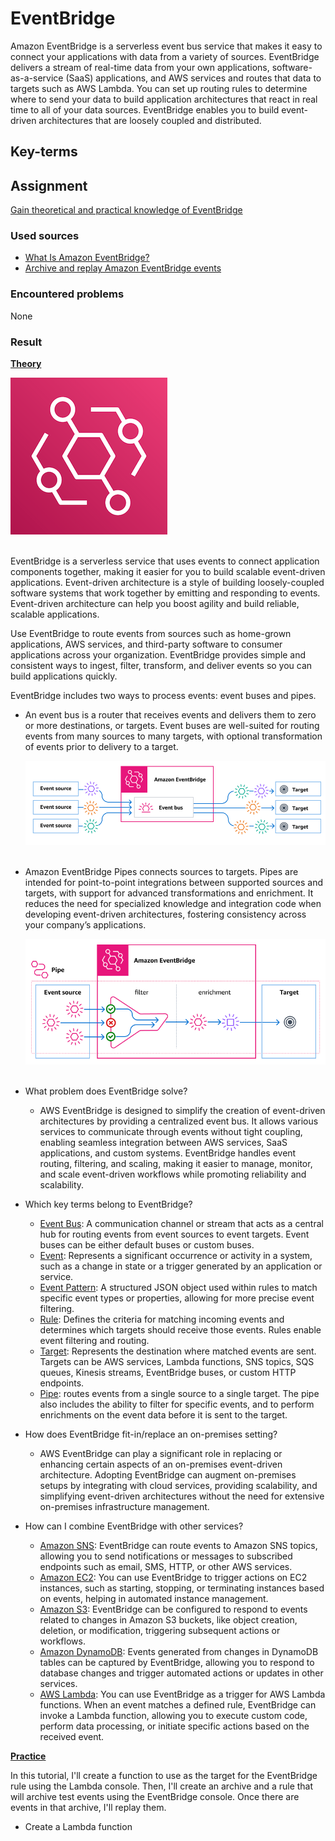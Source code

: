 # EventBridge

Amazon EventBridge is a serverless event bus service that makes it easy to connect your applications with data from a variety of sources. EventBridge delivers a stream of real-time data from your own applications, software-as-a-service (SaaS) applications, and AWS services and routes that data to targets such as AWS Lambda. You can set up routing rules to determine where to send your data to build application architectures that react in real time to all of your data sources. EventBridge enables you to build event-driven architectures that are loosely coupled and distributed.

## Key-terms


## Assignment

<ins>Gain theoretical and practical knowledge of EventBridge</ins>

### Used sources
- [What Is Amazon EventBridge?](https://docs.aws.amazon.com/eventbridge/latest/userguide/eb-what-is.html)
- [Archive and replay Amazon EventBridge events](https://docs.aws.amazon.com/eventbridge/latest/userguide/eb-tutorial-archive-replay.html)

### Encountered problems
None

### Result

**<ins>Theory</ins>**

![EventBridge](/06_AWS_3/includes/05-02_eventbridge1.png)<br><br>

EventBridge is a serverless service that uses events to connect application components together, making it easier for you to build scalable event-driven applications. Event-driven architecture is a style of building loosely-coupled software systems that work together by emitting and responding to events. Event-driven architecture can help you boost agility and build reliable, scalable applications.

Use EventBridge to route events from sources such as home-grown applications, AWS services, and third-party software to consumer applications across your organization. EventBridge provides simple and consistent ways to ingest, filter, transform, and deliver events so you can build applications quickly.

EventBridge includes two ways to process events: event buses and pipes.

- An event bus is a router that receives events and delivers them to zero or more destinations, or targets. Event buses are well-suited for routing events from many sources to many targets, with optional transformation of events prior to delivery to a target. 

    ![EventBridge](/06_AWS_3/includes/05-02_eventbridge1-2.png)<br><br>

- Amazon EventBridge Pipes connects sources to targets. Pipes are intended for point-to-point integrations between supported sources and targets, with support for advanced transformations and enrichment. It reduces the need for specialized knowledge and integration code when developing event-driven architectures, fostering consistency across your company’s applications.

    ![EventBridge](/06_AWS_3/includes/05-02_eventbridge1-3.png)<br><br>

- What problem does EventBridge solve?
    - AWS EventBridge is designed to simplify the creation of event-driven architectures by providing a centralized event bus. It allows various services to communicate through events without tight coupling, enabling seamless integration between AWS services, SaaS applications, and custom systems. EventBridge handles event routing, filtering, and scaling, making it easier to manage, monitor, and scale event-driven workflows while promoting reliability and scalability.

- Which key terms belong to EventBridge?
    - <ins>Event Bus</ins>: A communication channel or stream that acts as a central hub for routing events from event sources to event targets. Event buses can be either default buses or custom buses.
    - <ins>Event</ins>: Represents a significant occurrence or activity in a system, such as a change in state or a trigger generated by an application or service.
    - <ins>Event Pattern</ins>: A structured JSON object used within rules to match specific event types or properties, allowing for more precise event filtering.
    - <ins>Rule</ins>: Defines the criteria for matching incoming events and determines which targets should receive those events. Rules enable event filtering and routing.
    - <ins>Target</ins>: Represents the destination where matched events are sent. Targets can be AWS services, Lambda functions, SNS topics, SQS queues, Kinesis streams, EventBridge buses, or custom HTTP endpoints.
    - <ins>Pipe</ins>: routes events from a single source to a single target. The pipe also includes the ability to filter for specific events, and to perform enrichments on the event data before it is sent to the target.

- How does EventBridge fit-in/replace an on-premises setting?
    - AWS EventBridge can play a significant role in replacing or enhancing certain aspects of an on-premises event-driven architecture. Adopting EventBridge can augment on-premises setups by integrating with cloud services, providing scalability, and simplifying event-driven architectures without the need for extensive on-premises infrastructure management.

- How can I combine EventBridge with other services?
    - <ins>Amazon SNS</ins>: EventBridge can route events to Amazon SNS topics, allowing you to send notifications or messages to subscribed endpoints such as email, SMS, HTTP, or other AWS services.
    - <ins>Amazon EC2</ins>: You can use EventBridge to trigger actions on EC2 instances, such as starting, stopping, or terminating instances based on events, helping in automated instance management.
    - <ins>Amazon S3</ins>: EventBridge can be configured to respond to events related to changes in Amazon S3 buckets, like object creation, deletion, or modification, triggering subsequent actions or workflows.
    - <ins>Amazon DynamoDB</ins>: Events generated from changes in DynamoDB tables can be captured by EventBridge, allowing you to respond to database changes and trigger automated actions or updates in other services.
    - <ins>AWS Lambda</ins>: You can use EventBridge as a trigger for AWS Lambda functions. When an event matches a defined rule, EventBridge can invoke a Lambda function, allowing you to execute custom code, perform data processing, or initiate specific actions based on the received event.

**<ins>Practice</ins>**

In this tutorial, I'll create a function to use as the target for the EventBridge rule using the Lambda console. Then, I'll create an archive and a rule that will archive test events using the EventBridge console. Once there are events in that archive, I'll replay them.

- Create a Lambda function

